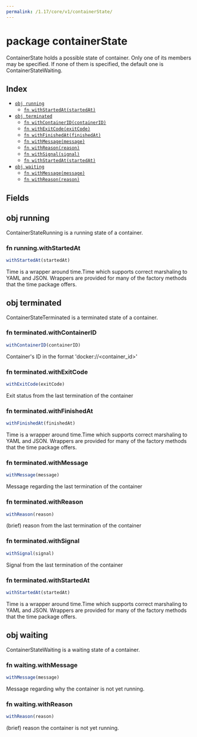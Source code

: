 ```yaml
---
permalink: /1.17/core/v1/containerState/
---
```


# package containerState

ContainerState holds a possible state of container. Only one of its members may be specified. If none of them is specified, the default one is ContainerStateWaiting.

## Index

* [`obj running`](#obj-running)
  * [`fn withStartedAt(startedAt)`](#fn-runningwithstartedat)
* [`obj terminated`](#obj-terminated)
  * [`fn withContainerID(containerID)`](#fn-terminatedwithcontainerid)
  * [`fn withExitCode(exitCode)`](#fn-terminatedwithexitcode)
  * [`fn withFinishedAt(finishedAt)`](#fn-terminatedwithfinishedat)
  * [`fn withMessage(message)`](#fn-terminatedwithmessage)
  * [`fn withReason(reason)`](#fn-terminatedwithreason)
  * [`fn withSignal(signal)`](#fn-terminatedwithsignal)
  * [`fn withStartedAt(startedAt)`](#fn-terminatedwithstartedat)
* [`obj waiting`](#obj-waiting)
  * [`fn withMessage(message)`](#fn-waitingwithmessage)
  * [`fn withReason(reason)`](#fn-waitingwithreason)

## Fields

## obj running

ContainerStateRunning is a running state of a container.

### fn running.withStartedAt

```ts
withStartedAt(startedAt)
```

Time is a wrapper around time.Time which supports correct marshaling to YAML and JSON.  Wrappers are provided for many of the factory methods that the time package offers.

## obj terminated

ContainerStateTerminated is a terminated state of a container.

### fn terminated.withContainerID

```ts
withContainerID(containerID)
```

Container's ID in the format 'docker://<container_id>'

### fn terminated.withExitCode

```ts
withExitCode(exitCode)
```

Exit status from the last termination of the container

### fn terminated.withFinishedAt

```ts
withFinishedAt(finishedAt)
```

Time is a wrapper around time.Time which supports correct marshaling to YAML and JSON.  Wrappers are provided for many of the factory methods that the time package offers.

### fn terminated.withMessage

```ts
withMessage(message)
```

Message regarding the last termination of the container

### fn terminated.withReason

```ts
withReason(reason)
```

(brief) reason from the last termination of the container

### fn terminated.withSignal

```ts
withSignal(signal)
```

Signal from the last termination of the container

### fn terminated.withStartedAt

```ts
withStartedAt(startedAt)
```

Time is a wrapper around time.Time which supports correct marshaling to YAML and JSON.  Wrappers are provided for many of the factory methods that the time package offers.

## obj waiting

ContainerStateWaiting is a waiting state of a container.

### fn waiting.withMessage

```ts
withMessage(message)
```

Message regarding why the container is not yet running.

### fn waiting.withReason

```ts
withReason(reason)
```

(brief) reason the container is not yet running.